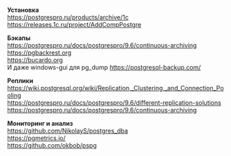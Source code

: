 **Установка**  
https://postgrespro.ru/products/archive/1c  
https://releases.1c.ru/project/AddCompPostgre  


**Бэкапы**  
https://postgrespro.ru/docs/postgrespro/9.6/continuous-archiving  
https://pgbackrest.org  
https://bucardo.org  
И даже windows-gui для pg_dump https://postgresql-backup.com/  

**Реплики**  
https://wiki.postgresql.org/wiki/Replication,_Clustering,_and_Connection_Pooling  
https://postgrespro.ru/docs/postgrespro/9.6/different-replication-solutions  
https://postgrespro.ru/docs/postgrespro/9.6/continuous-archiving  

**Мониторинг и анализ**  
https://github.com/NikolayS/postgres_dba  
https://pgmetrics.io/  
https://github.com/okbob/pspg  

